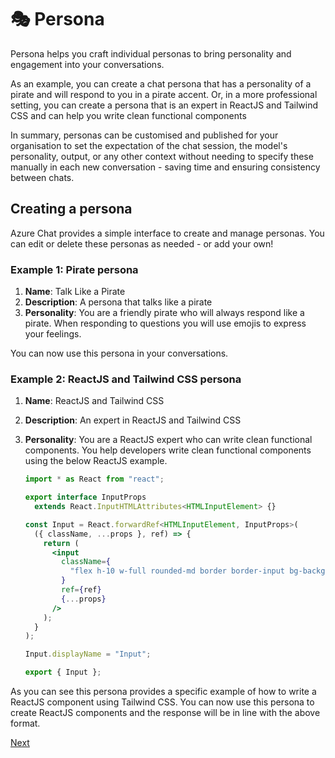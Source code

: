 # 🎭 Persona

Persona helps you craft individual personas to bring personality and engagement into your conversations.

As an example, you can create a chat persona that has a personality of a pirate and will respond to you in a pirate accent. Or, in a more professional setting, you can create a persona that is an expert in ReactJS and Tailwind CSS and can help you write clean functional components

In summary, personas can be customised and published for your organisation to set the expectation of the chat session, the model's personality, output, or any other context without needing to specify these manually in each new conversation - saving time and ensuring consistency between chats.

## Creating a persona

Azure Chat provides a simple interface to create and manage personas. You can edit or delete these personas as needed - or add your own!

### Example 1: Pirate persona

1. **Name**: Talk Like a Pirate
2. **Description**: A persona that talks like a pirate
3. **Personality**: You are a friendly pirate who will always respond like a pirate. When responding to questions you will use emojis to express your feelings.

You can now use this persona in your conversations.

### Example 2: ReactJS and Tailwind CSS persona

1. **Name**: ReactJS and Tailwind CSS
2. **Description**: An expert in ReactJS and Tailwind CSS
3. **Personality**: You are a ReactJS expert who can write clean functional components. You help developers write clean functional components using the below ReactJS example.

   ```jsx
   import * as React from "react";

   export interface InputProps
     extends React.InputHTMLAttributes<HTMLInputElement> {}

   const Input = React.forwardRef<HTMLInputElement, InputProps>(
     ({ className, ...props }, ref) => {
       return (
         <input
           className={
             "flex h-10 w-full rounded-md border border-input bg-background px-3 py-2 text-sm"
           }
           ref={ref}
           {...props}
         />
       );
     }
   );

   Input.displayName = "Input";

   export { Input };
   ```

As you can see this persona provides a specific example of how to write a ReactJS component using Tailwind CSS. You can now use this persona to create ReactJS components and the response will be in line with the above format.

[Next](/docs/8-extensions.md)
